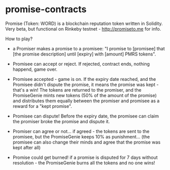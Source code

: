 # promise-contracts
Promise (Token: WORD) is a blockchain reputation token written in Solidity.
Very beta, but functional on Rinkeby testnet - http://promiseto.me for info.

How to play?

- a Promiser makes a promise to a promisee:
"I promise to [promisee] that [the promise description] until [expiry] with [amount] PMRS tokens".

- Promisee can accept or reject.
If rejected, contract ends, nothing happend, game over.

- Promisee accepted - game is on.
If the expiry date reached, and the Promisee didn't dispute the promise, it means the promise was kept - that's a win!
The tokens are returned to the promiser, and the PromiseGenie mints new tokens (50% of the amount of the promise) and distributes them equally between the promiser and promisee as a reward for a "kept promise".

- Promisee can dispute!
Before the expiry date, the promisee can claim the promiser broke the promise and dispute it.

- Promiser can agree or not...
if agreed - the tokens are sent to the promisee, but the PromiseGenie keeps 10% as punishment...
(the promisee can also change their minds and agree that the promise was kept after all)

- Promise could get burned!
if a promise is disputed for 7 days without resolution - the PromiseGenie burns all the tokens and no one wins!
